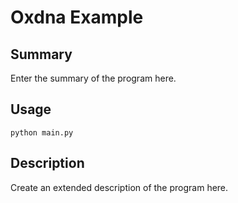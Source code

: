 # Oxdna Example

## Summary

Enter the summary of the program here.

## Usage

```python main.py```

## Description

Create an extended description of the program here.